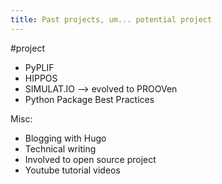 ```yaml
---
title: Past projects, um... potential project
---
```


#project

- PyPLIF
- HIPPOS
- SIMULAT.IO --> evolved to PROOVen
- Python Package Best Practices

Misc:
- Blogging with Hugo
- Technical writing
- Involved to open source project
- Youtube tutorial videos